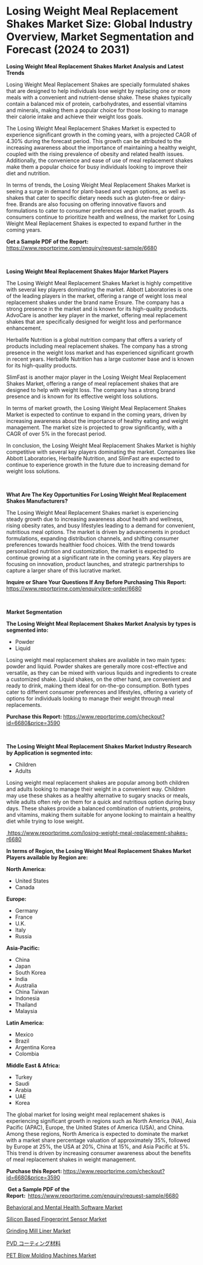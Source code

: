 <p><h1>Losing Weight Meal Replacement Shakes Market Size: Global Industry Overview, Market Segmentation and Forecast (2024 to 2031)</h1></p><p><strong>Losing Weight Meal Replacement Shakes Market Analysis and Latest Trends</strong></p>
<p><p>Losing Weight Meal Replacement Shakes are specially formulated shakes that are designed to help individuals lose weight by replacing one or more meals with a convenient and nutrient-dense shake. These shakes typically contain a balanced mix of protein, carbohydrates, and essential vitamins and minerals, making them a popular choice for those looking to manage their calorie intake and achieve their weight loss goals.</p><p>The Losing Weight Meal Replacement Shakes Market is expected to experience significant growth in the coming years, with a projected CAGR of 4.30% during the forecast period. This growth can be attributed to the increasing awareness about the importance of maintaining a healthy weight, coupled with the rising prevalence of obesity and related health issues. Additionally, the convenience and ease of use of meal replacement shakes make them a popular choice for busy individuals looking to improve their diet and nutrition.</p><p>In terms of trends, the Losing Weight Meal Replacement Shakes Market is seeing a surge in demand for plant-based and vegan options, as well as shakes that cater to specific dietary needs such as gluten-free or dairy-free. Brands are also focusing on offering innovative flavors and formulations to cater to consumer preferences and drive market growth. As consumers continue to prioritize health and wellness, the market for Losing Weight Meal Replacement Shakes is expected to expand further in the coming years.</p></p>
<p><strong>Get a Sample PDF of the Report:&nbsp;</strong> <a href="https://www.reportprime.com/enquiry/request-sample/6680">https://www.reportprime.com/enquiry/request-sample/6680</a></p>
<p>&nbsp;</p>
<p><strong>Losing Weight Meal Replacement Shakes Major Market Players</strong></p>
<p><p>The Losing Weight Meal Replacement Shakes Market is highly competitive with several key players dominating the market. Abbott Laboratories is one of the leading players in the market, offering a range of weight loss meal replacement shakes under the brand name Ensure. The company has a strong presence in the market and is known for its high-quality products. AdvoCare is another key player in the market, offering meal replacement shakes that are specifically designed for weight loss and performance enhancement.</p><p>Herbalife Nutrition is a global nutrition company that offers a variety of products including meal replacement shakes. The company has a strong presence in the weight loss market and has experienced significant growth in recent years. Herbalife Nutrition has a large customer base and is known for its high-quality products.</p><p>SlimFast is another major player in the Losing Weight Meal Replacement Shakes Market, offering a range of meal replacement shakes that are designed to help with weight loss. The company has a strong brand presence and is known for its effective weight loss solutions.</p><p>In terms of market growth, the Losing Weight Meal Replacement Shakes Market is expected to continue to expand in the coming years, driven by increasing awareness about the importance of healthy eating and weight management. The market size is projected to grow significantly, with a CAGR of over 5% in the forecast period.</p><p>In conclusion, the Losing Weight Meal Replacement Shakes Market is highly competitive with several key players dominating the market. Companies like Abbott Laboratories, Herbalife Nutrition, and SlimFast are expected to continue to experience growth in the future due to increasing demand for weight loss solutions.</p></p>
<p>&nbsp;</p>
<p><strong>What Are The Key Opportunities For Losing Weight Meal Replacement Shakes Manufacturers?</strong></p>
<p><p>The Losing Weight Meal Replacement Shakes market is experiencing steady growth due to increasing awareness about health and wellness, rising obesity rates, and busy lifestyles leading to a demand for convenient, nutritious meal options. The market is driven by advancements in product formulations, expanding distribution channels, and shifting consumer preferences towards healthier food choices. With the trend towards personalized nutrition and customization, the market is expected to continue growing at a significant rate in the coming years. Key players are focusing on innovation, product launches, and strategic partnerships to capture a larger share of this lucrative market.</p></p>
<p><strong>Inquire or Share Your Questions If Any Before Purchasing This Report:</strong> <a href="https://www.reportprime.com/enquiry/pre-order/6680">https://www.reportprime.com/enquiry/pre-order/6680</a></p>
<p>&nbsp;</p>
<p><strong>Market Segmentation</strong></p>
<p><strong>The Losing Weight Meal Replacement Shakes Market Analysis by types is segmented into:</strong></p>
<p><ul><li>Powder</li><li>Liquid</li></ul></p>
<p><p>Losing weight meal replacement shakes are available in two main types: powder and liquid. Powder shakes are generally more cost-effective and versatile, as they can be mixed with various liquids and ingredients to create a customized shake. Liquid shakes, on the other hand, are convenient and ready to drink, making them ideal for on-the-go consumption. Both types cater to different consumer preferences and lifestyles, offering a variety of options for individuals looking to manage their weight through meal replacements.</p></p>
<p><strong>Purchase this Report:&nbsp;</strong><a href="https://www.reportprime.com/checkout?id=6680&price=3590">https://www.reportprime.com/checkout?id=6680&price=3590</a></p>
<p>&nbsp;</p>
<p><strong>The Losing Weight Meal Replacement Shakes Market Industry Research by Application is segmented into:</strong></p>
<p><ul><li>Children</li><li>Adults</li></ul></p>
<p><p>Losing weight meal replacement shakes are popular among both children and adults looking to manage their weight in a convenient way. Children may use these shakes as a healthy alternative to sugary snacks or meals, while adults often rely on them for a quick and nutritious option during busy days. These shakes provide a balanced combination of nutrients, proteins, and vitamins, making them suitable for anyone looking to maintain a healthy diet while trying to lose weight.</p></p>
<p><a href="https://www.reportprime.com/losing-weight-meal-replacement-shakes-r6680">&nbsp;https://www.reportprime.com/losing-weight-meal-replacement-shakes-r6680</a></p>
<p><strong>In terms of Region, the Losing Weight Meal Replacement Shakes Market Players available by Region are:</strong></p>
<p>
    <p> <strong> North America: </strong>
        <ul>
            <li>United States</li>
            <li>Canada</li>
        </ul>
        </p> 
    <p> <strong> Europe: </strong>
        <ul>
            <li>Germany</li>
            <li>France</li>
            <li>U.K.</li>
            <li>Italy</li>
            <li>Russia</li>
        </ul>
        </p> 
    <p> <strong> Asia-Pacific: </strong>
        <ul>
            <li>China</li>
            <li>Japan</li>
            <li>South Korea</li>
            <li>India</li>
            <li>Australia</li>
            <li>China Taiwan</li>
            <li>Indonesia</li>
            <li>Thailand</li>
            <li>Malaysia</li>
        </ul>
        </p> 
    <p> <strong> Latin America: </strong>
        <ul>
            <li>Mexico</li>
            <li>Brazil</li>
            <li>Argentina Korea</li>
            <li>Colombia</li>
        </ul>
        </p> 
    <p> <strong> Middle East & Africa: </strong>
        <ul>
            <li>Turkey</li>
            <li>Saudi</li>
            <li>Arabia</li>
            <li>UAE</li>
            <li>Korea</li>
        </ul>
    </p>
    </p>
<p><p>The global market for losing weight meal replacement shakes is experiencing significant growth in regions such as North America (NA), Asia Pacific (APAC), Europe, the United States of America (USA), and China. Among these regions, North America is expected to dominate the market with a market share percentage valuation of approximately 35%, followed by Europe at 25%, the USA at 20%, China at 15%, and Asia Pacific at 5%. This trend is driven by increasing consumer awareness about the benefits of meal replacement shakes in weight management.</p></p>
<p><strong>Purchase this Report: </strong><a href="https://www.reportprime.com/checkout?id=6680&price=3590">https://www.reportprime.com/checkout?id=6680&price=3590</a></p>
<p>&nbsp;<strong>Get a Sample PDF of the Report:&nbsp;&nbsp;</strong><a href="https://www.reportprime.com/enquiry/request-sample/6680">https://www.reportprime.com/enquiry/request-sample/6680</a></p>
<p><strong></strong></p>
<p><p><a href="https://www.linkedin.com/pulse/behavioral-mental-health-software-market-size-growth-segmentation-tzdxe?trackingId=r3jqFcayt4NI2v9CIMALQw%3D%3D">Behavioral and Mental Health Software Market</a></p><p><a href="https://www.linkedin.com/pulse/silicon-based-fingerprint-sensor-market-size-growth-segmentation-k1koe?trackingId=F7BPb%2BUTUWZwYjI2eDPJQw%3D%3D">Silicon Based Fingerprint Sensor Market</a></p><p><a href="https://cute-banjo-8ca.notion.site/Grinding-Mill-Liner-Market-Challenges-Opportunities-and-Growth-Drivers-and-Major-Market-Players-f-86c279ab3e974d1483c7d57a0ec8c618">Grinding Mill Liner Market</a></p><p><a href="https://github.com/mohamedbakry57/Market-Research-Report-List-3/blob/main/962429220010.md">PVD コーティング材料</a></p><p><a href="https://view.publitas.com/reportprime-1/pet-blow-molding-machines-market-a-comprehensive-report-of-its-market-share-growth-trends-2024-2031/">PET Blow Molding Machines Market</a></p></p>